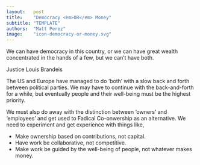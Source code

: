 ```yaml
---
layout:   post
title:    "Democracy <em>OR</em> Money"
subtitle: "TEMPLATE"
authors:  "Matt Perez"
image:    "icon-democracy-or-money.svg"
---
```


<div style='display:none; '>
 <p>Democracy for all <em>or</em> accumulated power for a handful?</p>
</div>

<div class="_citation" >
 <p>We can have democracy in this country, or we can have great wealth concentrated in the hands of a few, but we can&rsquo;t have both.</p>
 <p id="_signature">Justice Louis Brandeis</p>
</div>
<p>The US and Europe have managed to do &lsquo;both&rsquo; with a slow back and forth between political parties. We may have to continue with the back-and-forth for a while, but eventually people and their well-being must be the highest priority.</p>
<p>We must alsp do away with the distinction between &lsquo;owners&rsquo; and &lsquo;employees&rsquo; and get used to Fadical Co-onwership as an alternative. We need to experiment and get experience with things like,</p>
 <ul>
  <li>Make ownership based on contributions, not capital.</li>
  <li>Have work be collaborative, not competitive.</li>
  <li>Make work be guided by the well-being of people, not whatever makes money.</li>
 </ul>